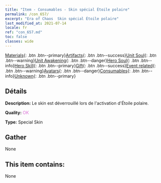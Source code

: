 ```yaml
---
title: "Item - Consumables - Skin spécial Étoile polaire"
permalink: /con_657/
excerpt: "Era of Chaos  Skin spécial Étoile polaire"
last_modified_at: 2021-07-14
locale: fr
ref: "con_657.md"
toc: false
classes: wide
---
```

 [Materials](/ItemsFR/){: .btn .btn--primary}[Artifacts](/ItemsFR/Artifacts/){: .btn .btn--success}[Unit Soul](/ItemsFR/UnitSoul/){: .btn .btn--warning}[Unit Awakening](/ItemsFR/UnitAwakening/){: .btn .btn--danger}[Hero Soul](/ItemsFR/HeroSoul/){: .btn .btn--info}[Hero Skill](/ItemsFR/HeroSkill/){: .btn .btn--primary}[Gift](/ItemsFR/Gift/){: .btn .btn--success}[Event related](/ItemsFR/Events/){: .btn .btn--warning}[Avatars](/ItemsFR/Avatars/){: .btn .btn--danger}[Consumables](/ItemsFR/Consumables/){: .btn .btn--info}[Unknown](/ItemsFR/Unknown/){: .btn .btn--primary}

## Détails
 **Description:** Le skin est déverrouillé lors de l'activation d'Étoile polaire.

 **Quality:** <span style="color: #DA70D6">OK</span>

 **Type:** Special Skin

## Gather

  None

## This item contains:

  None

